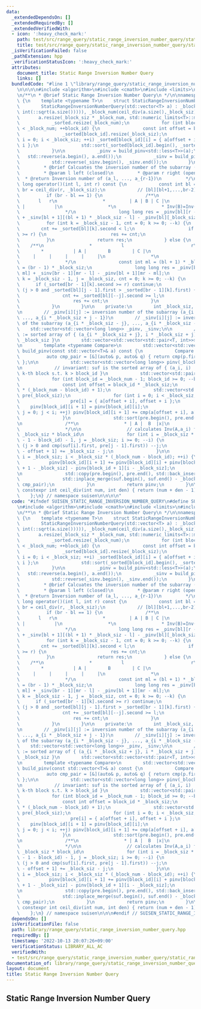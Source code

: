 ```yaml
---
data:
  _extendedDependsOn: []
  _extendedRequiredBy: []
  _extendedVerifiedWith:
  - icon: ':heavy_check_mark:'
    path: test/src/range_query/static_range_inversion_number_query/static_range_inversions_query.test.cpp
    title: test/src/range_query/static_range_inversion_number_query/static_range_inversions_query.test.cpp
  _isVerificationFailed: false
  _pathExtension: hpp
  _verificationStatusIcon: ':heavy_check_mark:'
  attributes:
    document_title: Static Range Inversion Number Query
    links: []
  bundledCode: "#line 1 \"library/range_query/static_range_inversion_number_query.hpp\"\
    \n\n\n\n#include <algorithm>\n#include <cmath>\n#include <limits>\n#include <vector>\n\
    \n/**\n * @brief Static Range Inversion Number Query\n */\n\nnamespace suisen\
    \ {\n    template <typename T>\n    struct StaticRangeInversionNumberQuery {\n\
    \        StaticRangeInversionNumberQuery(std::vector<T> a) : _block_siz(std::max(1,\
    \ int(::sqrt(a.size())))), _block_num(ceil_div(a.size(),_block_siz)) {\n     \
    \       a.resize(_block_siz * _block_num, std::numeric_limits<T>::max());\n\n\
    \            _sorted.resize(_block_num);\n            for (int block_id = 0; block_id\
    \ < _block_num; ++block_id) {\n                const int offset = block_id * _block_siz;\n\
    \                _sorted[block_id].resize(_block_siz);\n                for (int\
    \ i = 0; i < _block_siz; ++i) _sorted[block_id][i] = { a[offset + i], offset +\
    \ i };\n                std::sort(_sorted[block_id].begin(), _sorted[block_id].end());\n\
    \            }\n\n            _pinv = build_pinv<std::less<T>>(a);\n         \
    \   std::reverse(a.begin(), a.end());\n            _sinv = build_pinv<std::greater<T>>(a);\n\
    \            std::reverse(_sinv.begin(), _sinv.end());\n        }\n\n        /**\n\
    \         * @brief Calcuates the inversion number of the subarray (a_l, ..., a_{r-1}).\n\
    \         * @param l left (closed)\n         * @param r right (open)\n       \
    \  * @return Inversion number of (a_l, ..., a_{r-1})\n         */\n        long\
    \ long operator()(int l, int r) const {\n            const int bl = l / _block_siz,\
    \ br = ceil_div(r, _block_siz);\n            // [bl][bl+1,...,br-2][br-1]\n  \
    \          if (br - bl == 1) {\n                /**\n                 *      \
    \       l   r\n                 *         | A | B | C |\n                 * Blocks:\
    \ |           |\n                 *\n                 * Inv(B)=Inv(AB)+Inv(BC)-Inv(ABC)+Inv(A,C)\n\
    \                 */\n                long long res = _pinv[bl][r - bl * _block_siz]\
    \ + _sinv[bl + 1][(bl + 1) * _block_siz - l] - _pinv[bl][_block_siz];\n      \
    \          for (int k = _block_siz - 1, cnt = 0; k >= 0; --k) {\n            \
    \        cnt += _sorted[bl][k].second < l;\n                    if (_sorted[bl][k].second\
    \ >= r) {\n                        res += cnt;\n                    }\n      \
    \          }\n                return res;\n            } else {\n            \
    \    /**\n                 *           l                         r\n         \
    \        *           | A |        B        | C |\n                 * Blocks: |\
    \     |     |     |     |     |\n                 *\n                 * Inv(ABC)=Inv(AB)+Inv(BC)-Inv(B)+Inv(A,C)\n\
    \                 */\n                const int ml = (bl + 1) * _block_siz, mr\
    \ = (br - 1) * _block_siz;\n                long long res = _pinv[bl + 1][r -\
    \ ml] + _sinv[br - 1][mr - l] - _pinv[bl + 1][mr - ml];\n                for (int\
    \ k = _block_siz - 1, j = _block_siz, cnt = 0; k >= 0; --k) {\n              \
    \      if (_sorted[br - 1][k].second >= r) continue;\n                    while\
    \ (j > 0 and _sorted[bl][j - 1].first > _sorted[br - 1][k].first) {\n        \
    \                cnt += _sorted[bl][--j].second >= l;\n                    }\n\
    \                    res += cnt;\n                }\n                return res;\n\
    \            }\n        }\n\n    private:\n        int _block_siz, _block_num;\n\
    \n        // _pinv[i][j] := inversion number of the subarray (a_{i * _block_siz},\
    \ ..., a_{i * _block_siz + j - 1})\n        // _sinv[i][j] := inversion number\
    \ of the subarray (a_{i * _block_siz - j}, ..., a_{i * _block_siz - 1})\n    \
    \    std::vector<std::vector<long long>> _pinv, _sinv;\n\n        // _sorted[i]\
    \ := sorted array of { (a_{i * _block_siz + j}, i * _block_siz + j) | 0 <= j <\
    \ _block_siz }\n        std::vector<std::vector<std::pair<T, int>>> _sorted;\n\
    \n        template <typename Compare>\n        std::vector<std::vector<long long>>\
    \ build_pinv(const std::vector<T>& a) const {\n            Compare cmp{};\n  \
    \          auto cmp_pair = [&](auto& p, auto& q) { return cmp(p.first, q.first);\
    \ };\n\n            std::vector<std::vector<long long>> pinv(_block_num + 1);\n\
    \n            // invariant: suf is the sorted array of { (a_i, i) | i is in the\
    \ k-th block s.t. k > block_id }\n            std::vector<std::pair<T, int>> suf;\n\
    \            for (int block_id = _block_num - 1; block_id >= 0; --block_id) {\n\
    \                const int offset = block_id * _block_siz;\n                pinv[block_id].resize(_block_siz\
    \ * (_block_num - block_id) + 1);\n                std::vector<std::pair<T, int>>\
    \ pre(_block_siz);\n                for (int i = 0; i < _block_siz; ++i) {\n \
    \                   pre[i] = { a[offset + i], offset + i };\n                \
    \    pinv[block_id][i + 1] = pinv[block_id][i];\n                    for (int\
    \ j = 0; j < i; ++j) pinv[block_id][i + 1] += cmp(a[offset + i], a[offset + j]);\n\
    \                }\n                std::sort(pre.begin(), pre.end(), cmp_pair);\n\
    \n                /**\n                 * | A |  B  |x|\n                 * Inv(ABx)=Inv(AB)+Inv(Bx)-Inv(B)+Inv(A,x)\n\
    \                 */\n\n                 // calculates Inv(A,a_i) for all i >=\
    \ _block_siz * block_id\n                for (int i = _block_siz * (_block_num\
    \ - 1 - block_id) - 1, j = _block_siz; i >= 0; --i) {\n                    while\
    \ (j > 0 and cmp(suf[i].first, pre[j - 1].first)) --j;\n                    pinv[block_id][suf[i].second\
    \ - offset + 1] += _block_siz - j;\n                }\n\n                for (int\
    \ i = _block_siz; i < _block_siz * (_block_num - block_id); ++i) {\n         \
    \           pinv[block_id][i + 1] += pinv[block_id][i] + pinv[block_id + 1][i\
    \ + 1 - _block_siz] - pinv[block_id + 1][i - _block_siz];\n                }\n\
    \n                std::copy(pre.begin(), pre.end(), std::back_inserter(suf));\n\
    \                std::inplace_merge(suf.begin(), suf.end() - _block_siz, suf.end(),\
    \ cmp_pair);\n            }\n            return pinv;\n        }\n\n        static\
    \ constexpr int ceil_div(int num, int den) { return (num + den - 1) / den; }\n\
    \    };\n} // namespace suisen\n\n\n\n"
  code: "#ifndef SUISEN_STATIC_RANGE_INVERSION_NUMBER_QUERY\n#define SUISEN_STATIC_RANGE_INVERSION_NUMBER_QUERY\n\
    \n#include <algorithm>\n#include <cmath>\n#include <limits>\n#include <vector>\n\
    \n/**\n * @brief Static Range Inversion Number Query\n */\n\nnamespace suisen\
    \ {\n    template <typename T>\n    struct StaticRangeInversionNumberQuery {\n\
    \        StaticRangeInversionNumberQuery(std::vector<T> a) : _block_siz(std::max(1,\
    \ int(::sqrt(a.size())))), _block_num(ceil_div(a.size(),_block_siz)) {\n     \
    \       a.resize(_block_siz * _block_num, std::numeric_limits<T>::max());\n\n\
    \            _sorted.resize(_block_num);\n            for (int block_id = 0; block_id\
    \ < _block_num; ++block_id) {\n                const int offset = block_id * _block_siz;\n\
    \                _sorted[block_id].resize(_block_siz);\n                for (int\
    \ i = 0; i < _block_siz; ++i) _sorted[block_id][i] = { a[offset + i], offset +\
    \ i };\n                std::sort(_sorted[block_id].begin(), _sorted[block_id].end());\n\
    \            }\n\n            _pinv = build_pinv<std::less<T>>(a);\n         \
    \   std::reverse(a.begin(), a.end());\n            _sinv = build_pinv<std::greater<T>>(a);\n\
    \            std::reverse(_sinv.begin(), _sinv.end());\n        }\n\n        /**\n\
    \         * @brief Calcuates the inversion number of the subarray (a_l, ..., a_{r-1}).\n\
    \         * @param l left (closed)\n         * @param r right (open)\n       \
    \  * @return Inversion number of (a_l, ..., a_{r-1})\n         */\n        long\
    \ long operator()(int l, int r) const {\n            const int bl = l / _block_siz,\
    \ br = ceil_div(r, _block_siz);\n            // [bl][bl+1,...,br-2][br-1]\n  \
    \          if (br - bl == 1) {\n                /**\n                 *      \
    \       l   r\n                 *         | A | B | C |\n                 * Blocks:\
    \ |           |\n                 *\n                 * Inv(B)=Inv(AB)+Inv(BC)-Inv(ABC)+Inv(A,C)\n\
    \                 */\n                long long res = _pinv[bl][r - bl * _block_siz]\
    \ + _sinv[bl + 1][(bl + 1) * _block_siz - l] - _pinv[bl][_block_siz];\n      \
    \          for (int k = _block_siz - 1, cnt = 0; k >= 0; --k) {\n            \
    \        cnt += _sorted[bl][k].second < l;\n                    if (_sorted[bl][k].second\
    \ >= r) {\n                        res += cnt;\n                    }\n      \
    \          }\n                return res;\n            } else {\n            \
    \    /**\n                 *           l                         r\n         \
    \        *           | A |        B        | C |\n                 * Blocks: |\
    \     |     |     |     |     |\n                 *\n                 * Inv(ABC)=Inv(AB)+Inv(BC)-Inv(B)+Inv(A,C)\n\
    \                 */\n                const int ml = (bl + 1) * _block_siz, mr\
    \ = (br - 1) * _block_siz;\n                long long res = _pinv[bl + 1][r -\
    \ ml] + _sinv[br - 1][mr - l] - _pinv[bl + 1][mr - ml];\n                for (int\
    \ k = _block_siz - 1, j = _block_siz, cnt = 0; k >= 0; --k) {\n              \
    \      if (_sorted[br - 1][k].second >= r) continue;\n                    while\
    \ (j > 0 and _sorted[bl][j - 1].first > _sorted[br - 1][k].first) {\n        \
    \                cnt += _sorted[bl][--j].second >= l;\n                    }\n\
    \                    res += cnt;\n                }\n                return res;\n\
    \            }\n        }\n\n    private:\n        int _block_siz, _block_num;\n\
    \n        // _pinv[i][j] := inversion number of the subarray (a_{i * _block_siz},\
    \ ..., a_{i * _block_siz + j - 1})\n        // _sinv[i][j] := inversion number\
    \ of the subarray (a_{i * _block_siz - j}, ..., a_{i * _block_siz - 1})\n    \
    \    std::vector<std::vector<long long>> _pinv, _sinv;\n\n        // _sorted[i]\
    \ := sorted array of { (a_{i * _block_siz + j}, i * _block_siz + j) | 0 <= j <\
    \ _block_siz }\n        std::vector<std::vector<std::pair<T, int>>> _sorted;\n\
    \n        template <typename Compare>\n        std::vector<std::vector<long long>>\
    \ build_pinv(const std::vector<T>& a) const {\n            Compare cmp{};\n  \
    \          auto cmp_pair = [&](auto& p, auto& q) { return cmp(p.first, q.first);\
    \ };\n\n            std::vector<std::vector<long long>> pinv(_block_num + 1);\n\
    \n            // invariant: suf is the sorted array of { (a_i, i) | i is in the\
    \ k-th block s.t. k > block_id }\n            std::vector<std::pair<T, int>> suf;\n\
    \            for (int block_id = _block_num - 1; block_id >= 0; --block_id) {\n\
    \                const int offset = block_id * _block_siz;\n                pinv[block_id].resize(_block_siz\
    \ * (_block_num - block_id) + 1);\n                std::vector<std::pair<T, int>>\
    \ pre(_block_siz);\n                for (int i = 0; i < _block_siz; ++i) {\n \
    \                   pre[i] = { a[offset + i], offset + i };\n                \
    \    pinv[block_id][i + 1] = pinv[block_id][i];\n                    for (int\
    \ j = 0; j < i; ++j) pinv[block_id][i + 1] += cmp(a[offset + i], a[offset + j]);\n\
    \                }\n                std::sort(pre.begin(), pre.end(), cmp_pair);\n\
    \n                /**\n                 * | A |  B  |x|\n                 * Inv(ABx)=Inv(AB)+Inv(Bx)-Inv(B)+Inv(A,x)\n\
    \                 */\n\n                 // calculates Inv(A,a_i) for all i >=\
    \ _block_siz * block_id\n                for (int i = _block_siz * (_block_num\
    \ - 1 - block_id) - 1, j = _block_siz; i >= 0; --i) {\n                    while\
    \ (j > 0 and cmp(suf[i].first, pre[j - 1].first)) --j;\n                    pinv[block_id][suf[i].second\
    \ - offset + 1] += _block_siz - j;\n                }\n\n                for (int\
    \ i = _block_siz; i < _block_siz * (_block_num - block_id); ++i) {\n         \
    \           pinv[block_id][i + 1] += pinv[block_id][i] + pinv[block_id + 1][i\
    \ + 1 - _block_siz] - pinv[block_id + 1][i - _block_siz];\n                }\n\
    \n                std::copy(pre.begin(), pre.end(), std::back_inserter(suf));\n\
    \                std::inplace_merge(suf.begin(), suf.end() - _block_siz, suf.end(),\
    \ cmp_pair);\n            }\n            return pinv;\n        }\n\n        static\
    \ constexpr int ceil_div(int num, int den) { return (num + den - 1) / den; }\n\
    \    };\n} // namespace suisen\n\n\n#endif // SUISEN_STATIC_RANGE_INVERSION_NUMBER_QUERY\n"
  dependsOn: []
  isVerificationFile: false
  path: library/range_query/static_range_inversion_number_query.hpp
  requiredBy: []
  timestamp: '2022-10-13 20:07:26+09:00'
  verificationStatus: LIBRARY_ALL_AC
  verifiedWith:
  - test/src/range_query/static_range_inversion_number_query/static_range_inversions_query.test.cpp
documentation_of: library/range_query/static_range_inversion_number_query.hpp
layout: document
title: Static Range Inversion Number Query
---
```

## Static Range Inversion Number Query